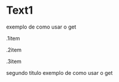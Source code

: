 # Text1
exemplo de como usar o get

.1item

.2item

.3item

segundo titulo
exemplo de como usar o get
